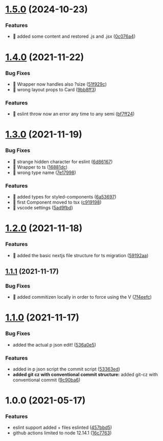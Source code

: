 # [1.5.0](https://github.com/Lincerossa/marcelloluatti.com/compare/v1.4.0...v1.5.0) (2024-10-23)


### Features

* 🎸 added some content and restored .js and .jsx ([0c076a4](https://github.com/Lincerossa/marcelloluatti.com/commit/0c076a43e16b3603678c66957abdcb8870253625))

# [1.4.0](https://github.com/Lincerossa/marcelloluatti.com/compare/v1.3.0...v1.4.0) (2021-11-22)


### Bug Fixes

* 🐛 Wrapper now handles also ?size ([51f929c](https://github.com/Lincerossa/marcelloluatti.com/commit/51f929c8e9c9729322e65ba54ae30cece3cf9ffb))
* 🐛 wrong layout props to Card ([9bb8ff3](https://github.com/Lincerossa/marcelloluatti.com/commit/9bb8ff331def718872521431d4c691efaec92230))


### Features

* 🎸 eslint throw now an error any time to any semi ([bf7ff24](https://github.com/Lincerossa/marcelloluatti.com/commit/bf7ff241f371dd1be4a78c9d296e93d1f298fdb8))

# [1.3.0](https://github.com/Lincerossa/marcelloluatti.com/compare/v1.2.0...v1.3.0) (2021-11-19)


### Bug Fixes

* 🐛 strange hidden character for eslint ([6d86167](https://github.com/Lincerossa/marcelloluatti.com/commit/6d861674f3ef1c90d8406d580213f34589b619fe))
* 🐛 Wrapper to ts ([16881dc](https://github.com/Lincerossa/marcelloluatti.com/commit/16881dc687f108ff0c8ae1ad24b7b54ead7338a6))
* 🐛 wrong type name ([7e17998](https://github.com/Lincerossa/marcelloluatti.com/commit/7e17998b3bb77a4a3ae91de1fc1f4b063b7a3aee))


### Features

* 🎸 added types for styled-components ([6a53697](https://github.com/Lincerossa/marcelloluatti.com/commit/6a5369745840a40173b75af9585ced0e65b64e54))
* 🎸 first Component moved to tsx ([c919198](https://github.com/Lincerossa/marcelloluatti.com/commit/c919198e1af419be674a09efab3fd47bce26b353))
* 🎸 vscode settings ([5ad9fbd](https://github.com/Lincerossa/marcelloluatti.com/commit/5ad9fbd9aab5a83e69c5284c57fbf1303f0e3310))

# [1.2.0](https://github.com/Lincerossa/marcelloluatti.com/compare/v1.1.1...v1.2.0) (2021-11-18)


### Features

* 🎸 added the basic nextjs file structure for ts migration ([59192aa](https://github.com/Lincerossa/marcelloluatti.com/commit/59192aa49ed87fb9d1398c89c690869367288981))

## [1.1.1](https://github.com/Lincerossa/marcelloluatti.com/compare/v1.1.0...v1.1.1) (2021-11-17)


### Bug Fixes

* 🐛 added commitizen locally in order to force using the V ([7f4eefc](https://github.com/Lincerossa/marcelloluatti.com/commit/7f4eefcdda131a5c2918e814c761c860529bb943))

# [1.1.0](https://github.com/Lincerossa/marcelloluatti.com/compare/v1.0.0...v1.1.0) (2021-11-17)


### Bug Fixes

* added the actual p json edit! ([536a0e5](https://github.com/Lincerossa/marcelloluatti.com/commit/536a0e523337a89c989750c0b816482bdc878580))


### Features

* added in p json script the commit script ([53363ed](https://github.com/Lincerossa/marcelloluatti.com/commit/53363ed923c7e0a258a4418adb72efca402de13c))
* **added git cz with conventional commit structure:** added git-cz with conventional commit ([9c90ba6](https://github.com/Lincerossa/marcelloluatti.com/commit/9c90ba6ec7155854e37d4594da04b4b62a1c5f35))

# 1.0.0 (2021-05-17)


### Features

* eslint support added + files eslinted ([457bbd5](https://github.com/Lincerossa/marcelloluatti.com/commit/457bbd569e3620bc597cf240ac1d9e7e5692d114))
* github actions limited to node 12.14.1 ([16c7763](https://github.com/Lincerossa/marcelloluatti.com/commit/16c776393899ae349bc0291d90b0fab6b629baf8))
